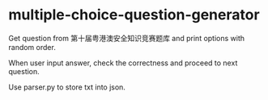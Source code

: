 # multiple-choice-question-generator

Get question from 第十届粤港澳安全知识竞赛题库 and print options with random order. 

When user input answer, check the correctness and proceed to next question.

Use parser.py to store txt into json.


